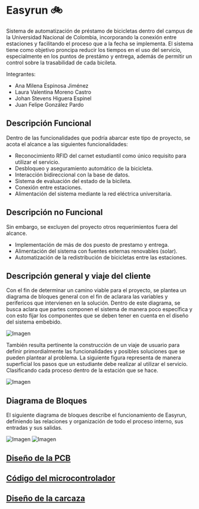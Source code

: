 # Easyrun :bike:

Sistema de automatización de préstamo de bicicletas dentro del campus de la Universidad Nacional de Colombia, incorporando la conexión entre estaciones y facilitando el proceso que a la fecha se implementa. El sistema tiene como objetivo proncipa reducir los tiempos en el uso del servicio, especialmente en los puntos de prestámo y entrega, además de permitir un control sobre la trasabilidad de cada bicileta.

Integrantes: 

* Ana Milena Espinosa Jiménez
* Laura Valentina Moreno Castro
* Johan Stevens Higuera Espinel
* Juan Felipe González Pardo

## Descripción Funcional ##

Dentro de las funcionalidades que podría abarcar este tipo de proyecto, se acota el alcance a las siguientes funcionalidades: 

* Reconocimiento RFID del carnet estudiantil como único requisito para utilizar el servicio. 
* Desbloqueo y aseguramiento automático de la bicicleta. 
* Interacción bidireccional con la base de datos.
* Sistema de evaluación del estado de la bicileta.
* Conexión entre estaciones.
* Alimentación del sistema mediante la red eléctrica universitaria.

## Descripción no Funcional ##

Sin embargo, se excluyen del proyecto otros requerimientos fuera del alcance.

* Implementación de más de dos puesto de prestamo y entrega.
* Alimentación del sistema con fuentes externas renovables (solar).
* Automatización de la redistribución de bicicletas entre las estaciones. 

## Descripción general y viaje del cliente ##

Con el fin de determinar un camino viable para el proyecto, se plantea un diagrama de bloques general con el fin de aclarara las variables y perifericos que intervienen en la solución. Dentro de este diagrama, se busca aclara que partes componen el sistema de manera poco específica y con esto fijar los componentes que se deben tener en cuenta en el diseño del sistema embebido.

![Imagen](https://github.com/felipeg86/Easyrun/blob/main/Images/DiagramaBloques%20-%20General.jpg)

También resulta pertinente la construcción de un viaje de usuario para definir primordialmente las funcionalidades y posibles soluciones que se pueden plantear al problema. La siguiente figura representa de manera superficial los pasos que un estudiante debe realizar al utilizar el servicio. Clasificando cada proceso dentro de la estación que se hace.

![Imagen](https://github.com/felipeg86/Easyrun/blob/main/Images/Embebidos%20-%20Frame%201.jpg) 

## Diagrama de Bloques ##

El siguiente diagrama de bloques describe el funcionamiento de Easyrun, definiendo las relaciones y organización de todo el proceso interno, sus entradas y sus salidas.

![Imagen](https://github.com/felipeg86/Easyrun/blob/f477d76969d25cc3099a68529fd86a292dfde2ce/Images/Diagrama%20de%20bloques_1.jpg) 
![Imagen](https://github.com/felipeg86/Easyrun/blob/f477d76969d25cc3099a68529fd86a292dfde2ce/Images/Diagrama%20de%20bloques_2.jpg) 

## [Diseño de la PCB](https://github.com/felipeg86/Easyrun/tree/main/Circuit%20Design)
## [Código del microcontrolador](https://github.com/felipeg86/Easyrun/tree/main/Micropython)
## [Diseño de la carcaza](https://github.com/felipeg86/Easyrun/tree/main/Case%20Design)

